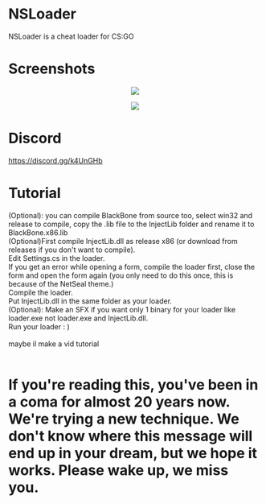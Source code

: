 # NSLoader
NSLoader is a cheat loader for CS:GO
# Screenshots
<p align="center">
<img src="https://raw.githubusercontent.com/woah1337/NSLoader/master/screenshots/1.png">
  <p>
    <p align="center">
<img src="https://raw.githubusercontent.com/woah1337/NSLoader/master/screenshots/2.png">
<p>
  
# Discord
https://discord.gg/k4UnGHb

# Tutorial
(Optional): you can compile BlackBone from source too, select win32 and release to compile, copy the .lib file to the InjectLib folder and rename it to BlackBone.x86.lib<br/>
(Optional)First compile InjectLib.dll as release x86 (or download from releases if you don't want to compile).<br/>
Edit Settings.cs in the loader.<br/>
If you get an error while opening a form, compile the loader first, close the form and open the form again (you only need to do this once, this is because of the NetSeal theme.)<br/>
Compile the loader.<br/>
Put InjectLib.dll in the same folder as your loader.<br/>
(Optional): Make an SFX if you want only 1 binary for your loader like loader.exe not loader.exe and InjectLib.dll.<br/>
Run your loader : )<br/>
<br/>
maybe il make a vid tutorial 
<br/>
<br/>

# If you're reading this, you've been in a coma for almost 20 years now. We're trying a new technique. We don't know where this message will end up in your dream, but we hope it works. Please wake up, we miss you.

